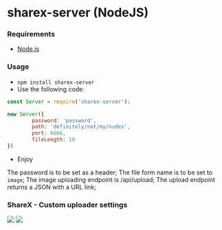 # sharex-server (NodeJS)

### Requirements
- [Node.js](https://nodejs.org/en)

### Usage
- `npm install sharex-server`
- Use the following code:
```js
const Server = require('sharex-server');

new Server({
        password: 'password',
        path: 'definitely/not/my/nudes',
        port: 6666,
        fileLength: 10
})
```
- Enjoy

The password is to be set as a header;
The file form name is to be set to `image`;
The image uploading endpoint is /api/upload;
The upload endpoint returns a JSON with a URL link;

### ShareX - Custom uploader settings

![](https://raw.githubusercontent.com/authenticname/sharex-server/master/assets/01.png)
![](https://raw.githubusercontent.com/authenticname/sharex-server/master/assets/02.png)
